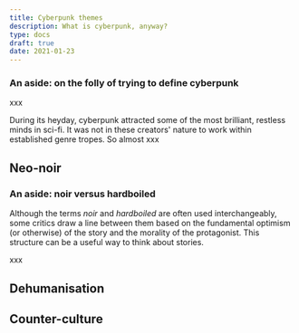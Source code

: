 ```yaml
---
title: Cyberpunk themes
description: What is cyberpunk, anyway?
type: docs
draft: true
date: 2021-01-23
---
```


### An aside: on the folly of trying to define cyberpunk

xxx

During its heyday, cyberpunk attracted some of the most brilliant, restless minds in sci-fi. It was not in these creators' nature to work within established genre tropes. So almost xxx

## Neo-noir

### An aside: noir versus hardboiled

Although the terms *noir* and *hardboiled* are often used interchangeably, some critics draw a line between them based on the fundamental optimism (or otherwise) of the story and the morality of the protagonist. This structure can be a useful way to think about stories.

xxx

## Dehumanisation


## Counter-culture